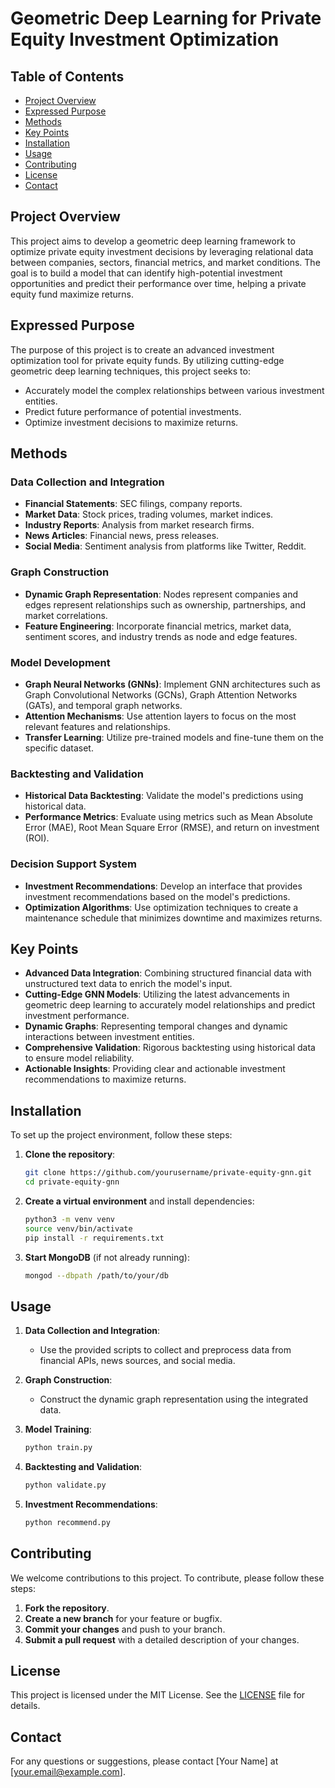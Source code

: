 # Geometric Deep Learning for Private Equity Investment Optimization

## Table of Contents
- [Project Overview](#project-overview)
- [Expressed Purpose](#expressed-purpose)
- [Methods](#methods)
- [Key Points](#key-points)
- [Installation](#installation)
- [Usage](#usage)
- [Contributing](#contributing)
- [License](#license)
- [Contact](#contact)

## Project Overview

This project aims to develop a geometric deep learning framework to optimize private equity investment decisions by leveraging relational data between companies, sectors, financial metrics, and market conditions. The goal is to build a model that can identify high-potential investment opportunities and predict their performance over time, helping a private equity fund maximize returns.

## Expressed Purpose

The purpose of this project is to create an advanced investment optimization tool for private equity funds. By utilizing cutting-edge geometric deep learning techniques, this project seeks to:
- Accurately model the complex relationships between various investment entities.
- Predict future performance of potential investments.
- Optimize investment decisions to maximize returns.

## Methods

### Data Collection and Integration
- **Financial Statements**: SEC filings, company reports.
- **Market Data**: Stock prices, trading volumes, market indices.
- **Industry Reports**: Analysis from market research firms.
- **News Articles**: Financial news, press releases.
- **Social Media**: Sentiment analysis from platforms like Twitter, Reddit.

### Graph Construction
- **Dynamic Graph Representation**: Nodes represent companies and edges represent relationships such as ownership, partnerships, and market correlations.
- **Feature Engineering**: Incorporate financial metrics, market data, sentiment scores, and industry trends as node and edge features.

### Model Development
- **Graph Neural Networks (GNNs)**: Implement GNN architectures such as Graph Convolutional Networks (GCNs), Graph Attention Networks (GATs), and temporal graph networks.
- **Attention Mechanisms**: Use attention layers to focus on the most relevant features and relationships.
- **Transfer Learning**: Utilize pre-trained models and fine-tune them on the specific dataset.

### Backtesting and Validation
- **Historical Data Backtesting**: Validate the model's predictions using historical data.
- **Performance Metrics**: Evaluate using metrics such as Mean Absolute Error (MAE), Root Mean Square Error (RMSE), and return on investment (ROI).

### Decision Support System
- **Investment Recommendations**: Develop an interface that provides investment recommendations based on the model's predictions.
- **Optimization Algorithms**: Use optimization techniques to create a maintenance schedule that minimizes downtime and maximizes returns.

## Key Points

- **Advanced Data Integration**: Combining structured financial data with unstructured text data to enrich the model's input.
- **Cutting-Edge GNN Models**: Utilizing the latest advancements in geometric deep learning to accurately model relationships and predict investment performance.
- **Dynamic Graphs**: Representing temporal changes and dynamic interactions between investment entities.
- **Comprehensive Validation**: Rigorous backtesting using historical data to ensure model reliability.
- **Actionable Insights**: Providing clear and actionable investment recommendations to maximize returns.

## Installation

To set up the project environment, follow these steps:

1. **Clone the repository**:
    ```bash
    git clone https://github.com/yourusername/private-equity-gnn.git
    cd private-equity-gnn
    ```

2. **Create a virtual environment** and install dependencies:
    ```bash
    python3 -m venv venv
    source venv/bin/activate
    pip install -r requirements.txt
    ```

3. **Start MongoDB** (if not already running):
    ```bash
    mongod --dbpath /path/to/your/db
    ```

## Usage

1. **Data Collection and Integration**:
    - Use the provided scripts to collect and preprocess data from financial APIs, news sources, and social media.

2. **Graph Construction**:
    - Construct the dynamic graph representation using the integrated data.

3. **Model Training**:
    ```bash
    python train.py
    ```

4. **Backtesting and Validation**:
    ```bash
    python validate.py
    ```

5. **Investment Recommendations**:
    ```bash
    python recommend.py
    ```

## Contributing

We welcome contributions to this project. To contribute, please follow these steps:

1. **Fork the repository**.
2. **Create a new branch** for your feature or bugfix.
3. **Commit your changes** and push to your branch.
4. **Submit a pull request** with a detailed description of your changes.

## License

This project is licensed under the MIT License. See the [LICENSE](LICENSE) file for details.

## Contact

For any questions or suggestions, please contact [Your Name] at [your.email@example.com].
